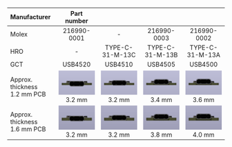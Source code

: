 | Manufacturer | Part number | | | |
|:--- |:---:|:---:|:---:|:---:|
| Molex | 216990-0001 | - | 216990-0003 | 216990-0002 |
| HRO | - | TYPE-C-31-M-13C | TYPE-C-31-M-13B | TYPE-C-31-M-13A |
| GCT | USB4520 | USB4510 | USB4505 | USB4500 |
| Approx. thickness<br>1.2 mm PCB | ![c21p12]<br>3.2 mm | ![c16p12]<br>3.2 mm | ![c10p12]<br>3.4 mm | ![c08p12]<br>3.6 mm |
| Approx. thickness<br>1.6 mm PCB | ![c21p16]<br>3.2 mm | ![c16p16]<br>3.2 mm | ![c10p16]<br>3.8 mm | ![c08p16]<br>4.0 mm |

[c21p12]: conn-21-pcb-12.png
[c16p12]: conn-16-pcb-12.png
[c10p12]: conn-10-pcb-12.png
[c08p12]: conn-08-pcb-12.png
[c21p16]: conn-21-pcb-16.png
[c16p16]: conn-16-pcb-16.png
[c10p16]: conn-10-pcb-16.png
[c08p16]: conn-08-pcb-16.png
